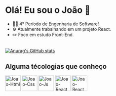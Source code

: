 # Olá! Eu sou o João 👋

- 🧑‍💻 4° Período de Engenharia de Software!
- ⚙️ Atualmente trabalhando em um projeto React.
- ✏️ Foco em estudo Front-End.
## 
[![Anurag's GitHub stats](https://github-readme-stats.vercel.app/api?username=Joao-de-Menezes&show_icons=true&theme=dark)](https://github.com/Joao-de-Menezes/github-readme-stats)
## Alguma técologias que conheço
<div>
  <img align='center' alt='Joao-Html' height='50' whidth="50" src="https://cdn.jsdelivr.net/gh/devicons/devicon/icons/html5/html5-original.svg">
  <img align='center' alt='Joao-Css' height='50' whidth="50" src="https://cdn.jsdelivr.net/gh/devicons/devicon/icons/css3/css3-original.svg">
  <img align='center' alt='Joao-Js' height='50' whidth="50" src="https://cdn.jsdelivr.net/gh/devicons/devicon/icons/javascript/javascript-original.svg">
  <img align='center' alt='Joao-React' height='50' whidth="50" src="https://cdn.jsdelivr.net/gh/devicons/devicon/icons/react/react-original.svg">
  <img align='center' alt='Joao-React' height='50' whidth="50" src="https://cdn.jsdelivr.net/gh/devicons/devicon/icons/java/java-original.svg">
</div>
